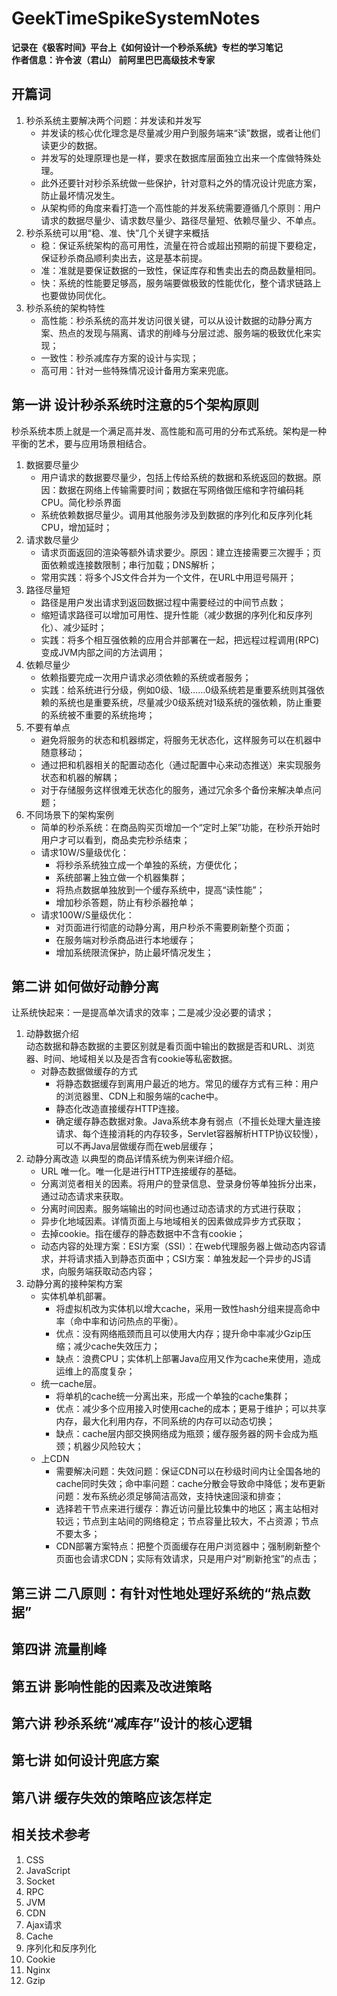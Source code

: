 # GeekTimeSpikeSystemNotes
**记录在《极客时间》平台上《如何设计一个秒杀系统》专栏的学习笔记**  
**作者信息：许令波（君山） 前阿里巴巴高级技术专家**  
## 开篇词
1. 秒杀系统主要解决两个问题：并发读和并发写 
    - 并发读的核心优化理念是尽量减少用户到服务端来“读”数据，或者让他们读更少的数据。
    - 并发写的处理原理也是一样，要求在数据库层面独立出来一个库做特殊处理。
    - 此外还要针对秒杀系统做一些保护，针对意料之外的情况设计兜底方案，防止最坏情况发生。
    - 从架构师的角度来看打造一个高性能的并发系统需要遵循几个原则：用户请求的数据尽量少、请求数尽量少、路径尽量短、依赖尽量少、不单点。  
2. 秒杀系统可以用“稳、准、快”几个关键字来概括
    - 稳：保证系统架构的高可用性，流量在符合或超出预期的前提下要稳定，保证秒杀商品顺利卖出去，这是基本前提。
    - 准：准就是要保证数据的一致性，保证库存和售卖出去的商品数量相同。
    - 快：系统的性能要足够高，服务端要做极致的性能优化，整个请求链路上也要做协同优化。 
3. 秒杀系统的架构特性
    - 高性能：秒杀系统的高并发访问很关键，可以从设计数据的动静分离方案、热点的发现与隔离、请求的削峰与分层过滤、服务端的极致优化来实现；
    - 一致性：秒杀减库存方案的设计与实现；
    - 高可用：针对一些特殊情况设计备用方案来兜底。
## 第一讲 设计秒杀系统时注意的5个架构原则
秒杀系统本质上就是一个满足高并发、高性能和高可用的分布式系统。架构是一种平衡的艺术，要与应用场景相结合。
1. 数据要尽量少  
    - 用户请求的数据要尽量少，包括上传给系统的数据和系统返回的数据。原因：数据在网络上传输需要时间；数据在写网络做压缩和字符编码耗CPU。简化秒杀界面
    - 系统依赖数据尽量少。调用其他服务涉及到数据的序列化和反序列化耗CPU，增加延时；
2. 请求数尽量少
    - 请求页面返回的渲染等额外请求要少。原因：建立连接需要三次握手；页面依赖或连接数限制；串行加载；DNS解析；
    - 常用实践：将多个JS文件合并为一个文件，在URL中用逗号隔开；
3. 路径尽量短
    - 路径是用户发出请求到返回数据过程中需要经过的中间节点数；
    - 缩短请求路径可以增加可用性、提升性能（减少数据的序列化和反序列化）、减少延时；
    - 实践：将多个相互强依赖的应用合并部署在一起，把远程过程调用(RPC)变成JVM内部之间的方法调用；
4. 依赖尽量少
    - 依赖指要完成一次用户请求必须依赖的系统或者服务；
    - 实践：给系统进行分级，例如0级、1级……0级系统若是重要系统则其强依赖的系统也是重要系统，尽量减少0级系统对1级系统的强依赖，防止重要的系统被不重要的系统拖垮；
5. 不要有单点
    - 避免将服务的状态和机器绑定，将服务无状态化，这样服务可以在机器中随意移动；
    - 通过把和机器相关的配置动态化（通过配置中心来动态推送）来实现服务状态和机器的解耦；
    - 对于存储服务这样很难无状态化的服务，通过冗余多个备份来解决单点问题；
6. 不同场景下的架构案例
    - 简单的秒杀系统：在商品购买页增加一个“定时上架”功能，在秒杀开始时用户才可以看到，商品卖完秒杀结束；
    - 请求10W/S量级优化：
        - 将秒杀系统独立成一个单独的系统，方便优化；
        - 系统部署上独立做一个机器集群；
        - 将热点数据单独放到一个缓存系统中，提高“读性能”；
        - 增加秒杀答题，防止有秒杀器抢单；
    - 请求100W/S量级优化：
        - 对页面进行彻底的动静分离，用户秒杀不需要刷新整个页面；
        - 在服务端对秒杀商品进行本地缓存；
        - 增加系统限流保护，防止最坏情况发生；
## 第二讲 如何做好动静分离
让系统快起来：一是提高单次请求的效率；二是减少没必要的请求；
1. 动静数据介绍  
动态数据和静态数据的主要区别就是看页面中输出的数据是否和URL、浏览器、时间、地域相关以及是否含有cookie等私密数据。
    - 对静态数据做缓存的方式
        - 将静态数据缓存到离用户最近的地方。常见的缓存方式有三种：用户的浏览器里、CDN上和服务端的cache中。
        - 静态化改造直接缓存HTTP连接。
        - 确定缓存静态数据对象。Java系统本身有弱点（不擅长处理大量连接请求、每个连接消耗的内存较多，Servlet容器解析HTTP协议较慢），可以不再Java层做缓存而在web层缓存；
2. 动静分离改造
以典型的商品详情系统为例来详细介绍。
    - URL 唯一化。唯一化是进行HTTP连接缓存的基础。
    - 分离浏览者相关的因素。将用户的登录信息、登录身份等单独拆分出来，通过动态请求来获取。
    - 分离时间因素。服务端输出的时间也通过动态请求的方式进行获取；
    - 异步化地域因素。详情页面上与地域相关的因素做成异步方式获取；
    - 去掉cookie。指在缓存的静态数据中不含有cookie；
    - 动态内容的处理方案：ESI方案（SSI）：在web代理服务器上做动态内容请求，并将请求插入到静态页面中；CSI方案：单独发起一个异步的JS请求，向服务端获取动态内容；
3. 动静分离的接种架构方案
    - 实体机单机部署。
        - 将虚拟机改为实体机以增大cache，采用一致性hash分组来提高命中率（命中率和访问热点的平衡）。
        - 优点：没有网络瓶颈而且可以使用大内存；提升命中率减少Gzip压缩；减少cache失效压力；
        - 缺点：浪费CPU；实体机上部署Java应用又作为cache来使用，造成运维上的高度复杂；
    - 统一cache层。
        - 将单机的cache统一分离出来，形成一个单独的cache集群；
        - 优点：减少多个应用接入时使用cache的成本；更易于维护；可以共享内存，最大化利用内存，不同系统的内存可以动态切换；
        - 缺点：cache层内部交换网络成为瓶颈；缓存服务器的网卡会成为瓶颈；机器少风险较大；
    - 上CDN
        - 需要解决问题：失效问题：保证CDN可以在秒级时间内让全国各地的cache同时失效；命中率问题：cache分散会导致命中降低；发布更新问题：发布系统必须足够简洁高效，支持快速回滚和排查；
        - 选择若干节点来进行缓存：靠近访问量比较集中的地区；离主站相对较远；节点到主站间的网络稳定；节点容量比较大，不占资源；节点不要太多；
        - CDN部署方案特点：把整个页面缓存在用户浏览器中；强制刷新整个页面也会请求CDN；实际有效请求，只是用户对“刷新抢宝”的点击；
## 第三讲 二八原则：有针对性地处理好系统的“热点数据”

## 第四讲 流量削峰

## 第五讲 影响性能的因素及改进策略

## 第六讲 秒杀系统“减库存”设计的核心逻辑

## 第七讲 如何设计兜底方案

## 第八讲 缓存失效的策略应该怎样定

## 相关技术参考
1. CSS
2. JavaScript
3. Socket
4. RPC
5. JVM
6. CDN
7. Ajax请求
8. Cache
9. 序列化和反序列化
10. Cookie
11. Nginx
12. Gzip
